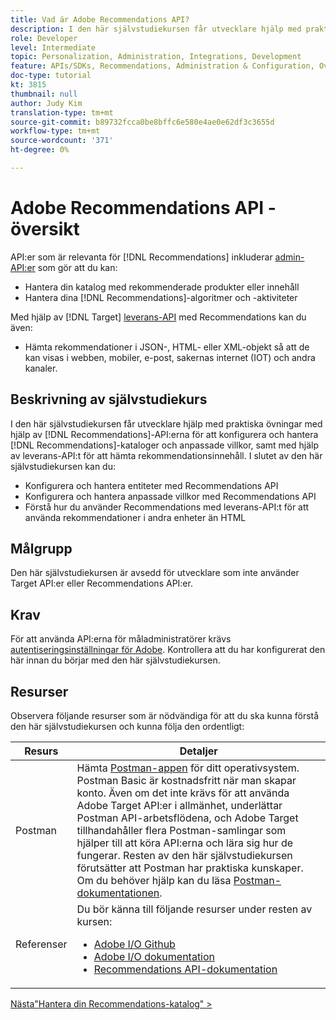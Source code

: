 ```yaml
---
title: Vad är Adobe Recommendations API?
description: I den här självstudiekursen får utvecklare hjälp med praktiska övningar där Adobe Target Recommendations-API:er används för att konfigurera och hantera Recommendations-kataloger och anpassade villkor, samt att använda leverans-API:t för att hämta rekommendationsinnehåll.
role: Developer
level: Intermediate
topic: Personalization, Administration, Integrations, Development
feature: APIs/SDKs, Recommendations, Administration & Configuration, Overview
doc-type: tutorial
kt: 3815
thumbnail: null
author: Judy Kim
translation-type: tm+mt
source-git-commit: b89732fcca0be8bffc6e580e4ae0e62df3c3655d
workflow-type: tm+mt
source-wordcount: '371'
ht-degree: 0%

---
```



# Adobe Recommendations API - översikt

API:er som är relevanta för [!DNL Recommendations] inkluderar [admin-API:er](https://docs.adobe.com/content/help/en/target/using/apis/api-overview.html) som gör att du kan:

* Hantera din katalog med rekommenderade produkter eller innehåll
* Hantera dina [!DNL Recommendations]-algoritmer och -aktiviteter

Med hjälp av [!DNL Target] [leverans-API](https://docs.adobe.com/content/help/en/target/using/apis/api-overview.html) med Recommendations kan du även:

* Hämta rekommendationer i JSON-, HTML- eller XML-objekt så att de kan visas i webben, mobiler, e-post, sakernas internet (IOT) och andra kanaler.

## Beskrivning av självstudiekurs

I den här självstudiekursen får utvecklare hjälp med praktiska övningar med hjälp av [!DNL Recommendations]-API:erna för att konfigurera och hantera [!DNL Recommendations]-kataloger och anpassade villkor, samt med hjälp av leverans-API:t för att hämta rekommendationsinnehåll. I slutet av den här självstudiekursen kan du:

* Konfigurera och hantera entiteter med Recommendations API
* Konfigurera och hantera anpassade villkor med Recommendations API
* Förstå hur du använder Recommendations med leverans-API:t för att använda rekommendationer i andra enheter än HTML

## Målgrupp

Den här självstudiekursen är avsedd för utvecklare som inte använder Target API:er eller Recommendations API:er.

## Krav

För att använda API:erna för måladministratörer krävs [autentiseringsinställningar för Adobe](../apis/configure-io-target-integration.md). Kontrollera att du har konfigurerat den här innan du börjar med den här självstudiekursen.

## Resurser

Observera följande resurser som är nödvändiga för att du ska kunna förstå den här självstudiekursen och kunna följa den ordentligt:

| Resurs | Detaljer |
| --- | --- |
| Postman | Hämta [Postman-appen](https://www.postman.com/downloads/) för ditt operativsystem. Postman Basic är kostnadsfritt när man skapar konto. Även om det inte krävs för att använda Adobe Target API:er i allmänhet, underlättar Postman API-arbetsflödena, och Adobe Target tillhandahåller flera Postman-samlingar som hjälper till att köra API:erna och lära sig hur de fungerar. Resten av den här självstudiekursen förutsätter att Postman har praktiska kunskaper. Om du behöver hjälp kan du läsa [Postman-dokumentationen](https://learning.getpostman.com/). |
| Referenser | Du bör känna till följande resurser under resten av kursen:<UL><li>[Adobe I/O Github](https://github.com/adobeio)</li><li>[Adobe I/O dokumentation](https://developers.adobetarget.com/api/#introduction)</li><li>[Recommendations API-dokumentation](https://developers.adobetarget.com/api/recommendations/)</li></ul> |

[Nästa&quot;Hantera din Recommendations-katalog&quot; >](manage-catalog.md)
